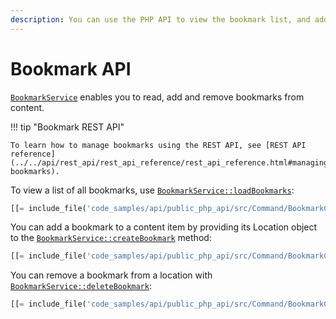 ```yaml
---
description: You can use the PHP API to view the bookmark list, and add or remove content from it.
---
```


# Bookmark API

[`BookmarkService`](../../api/php_api/php_api_reference/classes/Ibexa-Contracts-Core-Repository-BookmarkService.html) enables you to read, add and remove bookmarks from content.

!!! tip "Bookmark REST API"

    To learn how to manage bookmarks using the REST API, see [REST API reference](../../api/rest_api/rest_api_reference/rest_api_reference.html#managing-bookmarks).

To view a list of all bookmarks, use [`BookmarkService::loadBookmarks`](../../api/php_api/php_api_reference/classes/Ibexa-Contracts-Core-Repository-BookmarkService.html#method_loadBookmarks):

``` php
[[= include_file('code_samples/api/public_php_api/src/Command/BookmarkCommand.php', 43, 50) =]]
```

You can add a bookmark to a content item by providing its Location object to the [`BookmarkService::createBookmark`](../../api/php_api/php_api_reference/classes/Ibexa-Contracts-Core-Repository-BookmarkService.html#method_createBookmark) method:

``` php
[[= include_file('code_samples/api/public_php_api/src/Command/BookmarkCommand.php', 37, 40) =]]
```

You can remove a bookmark from a location with [`BookmarkService::deleteBookmark`](../../api/php_api/php_api_reference/classes/Ibexa-Contracts-Core-Repository-BookmarkService.html#method_deleteBookmark):

``` php
[[= include_file('code_samples/api/public_php_api/src/Command/BookmarkCommand.php', 52, 53) =]]
```
